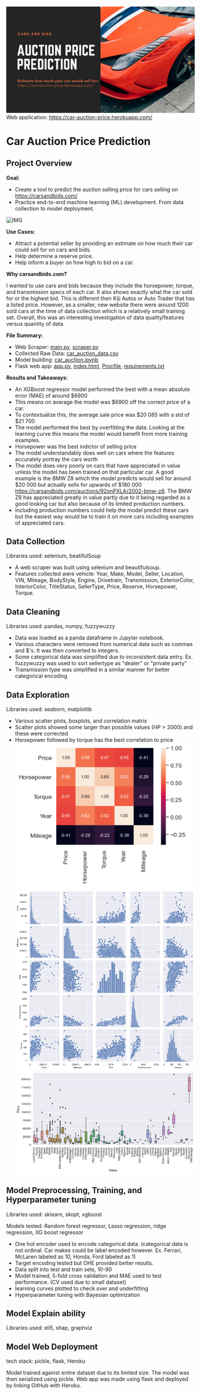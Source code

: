 ![IMG](demo/banner.png)
Web application: https://car-auction-price.herokuapp.com/

# Car Auction Price Prediction

## Project Overview 

**Goal:**
* Create a tool to predict the auction selling price for cars selling on https://carsandbids.com/
* Practice end-to-end machine learning (ML) development. From data collection to model deployment.

![IMG](demo/example1.gif)

**Use Cases:**
* Attract a potential seller by providing an estimate on how much their car could sell for on cars and bids.
* Help determine a reserve price.
* Help inform a buyer on how high to bid on a car.

**Why carsandbids.com?**

I wanted to use cars and bids because they include the horsepower, torque, and transmission specs of each car. It also shows exactly what the car sold for or the highest bid. This is different then Kiji Autos or Auto Trader that has a listed price. However, as a smaller, new website there were around 1200 sold cars at the time of data collection which is a relatively small training set. Overall, this was an interesting investigation of data quality/features versus quantity of data. 

**File Summary:**
* Web Scraper: [main.py](/main.py), [scraper.py](/scraper.py)
* Collected Raw Data: [car_auction_data.csv](/car_auction_data.csv)
* Model building: [car_auction.ipynb](/car_auction.ipynb)
* Flask web app: [app.py](/app.py), [index.html](/templates/index.html), [Procfile](//Procfile), [requirements.txt](/requirements.txt)


**Results and Takeaways:** 
* An XGBoost regressor model performed the best with a mean absolute error (MAE) of around $6900
* This means on average the model was $6900 off the correct price of a car.
* To contextualize this, the average sale price was $20 085 with a std of $21 700
* The model performed the best by overfitting the data. Looking at the learning curve this means the model would benefit from more training examples.
* Horsepower was the best indictor of selling price
* The model understandably does well on cars where the features accurately portray the cars worth
* The model does very poorly on cars that have appreciated in value unless the model has been trained on that particular car. A good example is the BMW Z8 which the model predicts would sell for around $20 000 but actually sells for upwards of $180 000 https://carsandbids.com/auctions/92onPXLA/2002-bmw-z8. The BMW Z8 has appreciated greatly in value partly due to it being regarded as a good looking car but also because of its limited production numbers. 
* Including production numbers could help the model predict these cars but the easiest way would be to train it on more cars including examples of appreciated cars.

## Data Collection 
Libraries used: selenium, beatifulSoup

* A web scraper was built using selenium and beautifulsoup. 
* Features collected were vehicle: Year, Make, Model,	Seller,	Location,	VIN, Mileage, BodyStyle, Engine, Drivetrain, Transmission, ExteriorColor, InteriorColor,	TitleStatus, SellerType, Price,	Reserve, Horsepower, Torque.

## Data Cleaning
Libraries used: pandas, numpy, fuzzywuzzy

* Data was loaded as a panda dataframe in Jupyter notebook. 
* Various characters were removed from numerical data such as commas and $'s. It was then converted to integers. 
* Some categorical data was simplified due to inconsistent data entry. Ex. fuzzywuzzy was used to sort sellertype as "dealer" or "private party" 
* Transmission type was simplified in a similar manner for better categorical encoding 

## Data Exploration 
Libraries used: seaborn, matplotlib
* Various scatter plots, boxplots, and correlation matrix
* Scatter plots showed some larger than possible values (HP > 2000) and these were corrected 
* Horsepower followed by torque has the best correlation to price
![IMG](demo/corrmat.PNG)
![IMG](demo/scatterplots.png)
![IMG](demo/makeboxplot.png)

## Model Preprocessing, Training, and Hyperparameter tuning
Libraries used: sklearn, skopt, xgboost

Models tested: Random forest regressor, Lasso regression, ridge regression, XG boost regressor
* One hot encoder used to encode categorical data. (categorical data is not ordinal. Car makes could be label encoded however. Ex. Ferrari, McLaren labeled as 10, Honda, Ford labeled as 1)
* Target encoding tested but OHE provided better results.
* Data split into test and train sets, 10-90
* Model trained, 5-fold cross validation and MAE used to test performance. (CV used due to small dataset)
* learning curves plotted to check over and underfitting 
* Hyperparameter tuning with Bayesian optimization

## Model Explain ability
Libraries used: eli5, shap, graphviz

## Model Web Deployment
tech stack: pickle, flask, Heroku

Model trained against entire dataset due to its limited size. The model was then serialized using pickle. 
Web app was made using flask and deployed by linking GitHub with Heroku. 



